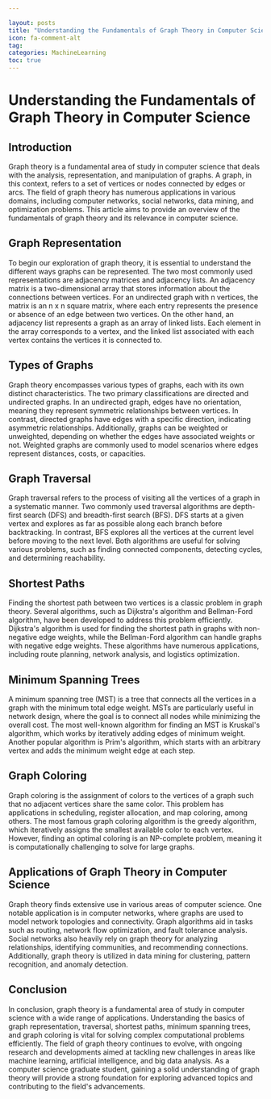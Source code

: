 ```yaml
---

layout: posts
title: "Understanding the Fundamentals of Graph Theory in Computer Science"
icon: fa-comment-alt
tag:      
categories: MachineLearning
toc: true
---
```




# Understanding the Fundamentals of Graph Theory in Computer Science

## Introduction

Graph theory is a fundamental area of study in computer science that deals with the analysis, representation, and manipulation of graphs. A graph, in this context, refers to a set of vertices or nodes connected by edges or arcs. The field of graph theory has numerous applications in various domains, including computer networks, social networks, data mining, and optimization problems. This article aims to provide an overview of the fundamentals of graph theory and its relevance in computer science.

## Graph Representation

To begin our exploration of graph theory, it is essential to understand the different ways graphs can be represented. The two most commonly used representations are adjacency matrices and adjacency lists. An adjacency matrix is a two-dimensional array that stores information about the connections between vertices. For an undirected graph with n vertices, the matrix is an n x n square matrix, where each entry represents the presence or absence of an edge between two vertices. On the other hand, an adjacency list represents a graph as an array of linked lists. Each element in the array corresponds to a vertex, and the linked list associated with each vertex contains the vertices it is connected to.

## Types of Graphs

Graph theory encompasses various types of graphs, each with its own distinct characteristics. The two primary classifications are directed and undirected graphs. In an undirected graph, edges have no orientation, meaning they represent symmetric relationships between vertices. In contrast, directed graphs have edges with a specific direction, indicating asymmetric relationships. Additionally, graphs can be weighted or unweighted, depending on whether the edges have associated weights or not. Weighted graphs are commonly used to model scenarios where edges represent distances, costs, or capacities.

## Graph Traversal

Graph traversal refers to the process of visiting all the vertices of a graph in a systematic manner. Two commonly used traversal algorithms are depth-first search (DFS) and breadth-first search (BFS). DFS starts at a given vertex and explores as far as possible along each branch before backtracking. In contrast, BFS explores all the vertices at the current level before moving to the next level. Both algorithms are useful for solving various problems, such as finding connected components, detecting cycles, and determining reachability.

## Shortest Paths

Finding the shortest path between two vertices is a classic problem in graph theory. Several algorithms, such as Dijkstra's algorithm and Bellman-Ford algorithm, have been developed to address this problem efficiently. Dijkstra's algorithm is used for finding the shortest path in graphs with non-negative edge weights, while the Bellman-Ford algorithm can handle graphs with negative edge weights. These algorithms have numerous applications, including route planning, network analysis, and logistics optimization.

## Minimum Spanning Trees

A minimum spanning tree (MST) is a tree that connects all the vertices in a graph with the minimum total edge weight. MSTs are particularly useful in network design, where the goal is to connect all nodes while minimizing the overall cost. The most well-known algorithm for finding an MST is Kruskal's algorithm, which works by iteratively adding edges of minimum weight. Another popular algorithm is Prim's algorithm, which starts with an arbitrary vertex and adds the minimum weight edge at each step.

## Graph Coloring

Graph coloring is the assignment of colors to the vertices of a graph such that no adjacent vertices share the same color. This problem has applications in scheduling, register allocation, and map coloring, among others. The most famous graph coloring algorithm is the greedy algorithm, which iteratively assigns the smallest available color to each vertex. However, finding an optimal coloring is an NP-complete problem, meaning it is computationally challenging to solve for large graphs.

## Applications of Graph Theory in Computer Science

Graph theory finds extensive use in various areas of computer science. One notable application is in computer networks, where graphs are used to model network topologies and connectivity. Graph algorithms aid in tasks such as routing, network flow optimization, and fault tolerance analysis. Social networks also heavily rely on graph theory for analyzing relationships, identifying communities, and recommending connections. Additionally, graph theory is utilized in data mining for clustering, pattern recognition, and anomaly detection.

## Conclusion

In conclusion, graph theory is a fundamental area of study in computer science with a wide range of applications. Understanding the basics of graph representation, traversal, shortest paths, minimum spanning trees, and graph coloring is vital for solving complex computational problems efficiently. The field of graph theory continues to evolve, with ongoing research and developments aimed at tackling new challenges in areas like machine learning, artificial intelligence, and big data analysis. As a computer science graduate student, gaining a solid understanding of graph theory will provide a strong foundation for exploring advanced topics and contributing to the field's advancements.
